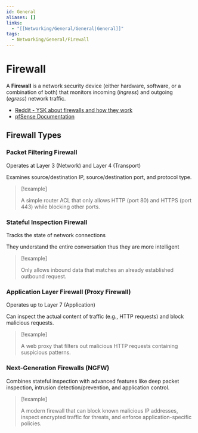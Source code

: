 ```yaml
---
id: General
aliases: []
links:
  - "[[Networking/General/General|General]]"
tags:
  - Networking/General/Firewall
---
```


# Firewall

A **Firewall** is a network security device (either hardware, software, or a
combination of both) that monitors incoming (*ingress*) and outgoing (*egress*)
network traffic.

- [Reddit - YSK about firewalls and how they work](https://www.reddit.com/r/networking/comments/ffblzq/ysk_about_firewalls_and_how_they_work/)
- [pfSense Documentation](https://docs.netgate.com/pfsense/en/latest/)

<!-- Firewall Types {{{-->
## Firewall Types

### Packet Filtering Firewall

Operates at Layer 3 (Network) and Layer 4 (Transport)

Examines source/destination IP, source/destination port, and protocol type.

> [!example]
>
> A simple router ACL that only allows HTTP (port 80) and HTTPS (port 443) while
> blocking other ports.

### Stateful Inspection Firewall

Tracks the state of network connections

They understand the entire conversation thus they are more intelligent

> [!example]
>
> Only allows inbound data that matches an already established outbound request.

### Application Layer Firewall (Proxy Firewall)

Operates up to Layer 7 (Application)

Can inspect the actual content of traffic (e.g., HTTP requests) and block
malicious requests.

> [!example]
>
> A web proxy that filters out malicious HTTP requests containing suspicious
> patterns.

### Next-Generation Firewalls (NGFW)

Combines stateful inspection with advanced features like deep packet inspection,
intrusion detection/prevention, and application control.

> [!example]
>
> A modern firewall that can block known malicious IP addresses, inspect
> encrypted traffic for threats, and enforce application-specific policies.

<!-- }}} -->

